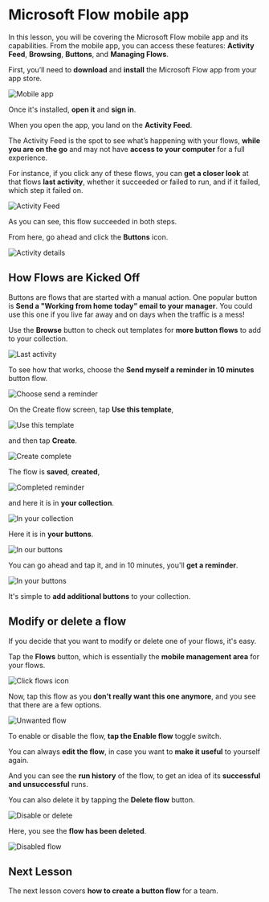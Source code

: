 <properties
   pageTitle="Microsoft Flow Mobile App | Microsoft Flow"
   description="How to use the Microsoft Flow mobile app to create and manage flows."
   services=""
   suite="flow"
   documentationCenter="na"
   authors="v-joaloh"
   manager="anneta"
   editor=""
   tags=""
   featuredVideoId="kZs7lqgp4LU"
   courseDuration="5m"/>

<tags
   ms.service="flow"
   ms.devlang="na"
   ms.topic="get-started-article"
   ms.tgt_pltfrm="na"
   ms.workload="na"
   ms.date="06/07/2017"
   ms.author="v-joaloh"/>

# Microsoft Flow mobile app #

In this lesson, you will be covering the Microsoft Flow mobile app and its capabilities. From the mobile app, you can access these features: **Activity Feed**, **Browsing**, **Buttons**, and **Managing Flows**.

First, you’ll need to **download** and **install** the Microsoft Flow app from your app store.

![Mobile app](./media/learning-mobile-app/open-mobile-app.png)

Once it's installed, **open it** and **sign in**.

When you open the app, you land on the **Activity Feed**.

The Activity Feed is the spot to see what’s happening with your flows, **while you are on the go** and may not have **access to your computer** for a full experience.

For instance, if you click any of these flows, you can **get a closer look** at that flows **last activity**, whether it succeeded or failed to run, and if it failed, which step it failed on.

![Activity Feed](./media/learning-mobile-app/see-all-activity.png)

As you can see, this flow succeeded in both steps.

From here, go ahead and click the **Buttons** icon.

![Activity details](./media/learning-mobile-app/activity-details.png)


## How Flows are Kicked Off ##
   
   Buttons are flows that are started with a manual action. One popular button is **Send a "Working from home today" email to your manager**.
   You could use this one if you live far away and on days when the traffic is a mess!

Use the **Browse** button to check out templates for **more button flows** to add to your collection.

![Last activity](./media/learning-mobile-app/click-browse-button.png)

To see how that works, choose the **Send myself a reminder in 10 minutes** button flow.
 

![Choose send a reminder](./media/learning-mobile-app/send-a-reminder.png)

On the Create flow screen, tap **Use this template**,

![Use this template](./media/learning-mobile-app/use-this-template.png)

and then tap **Create**.

![Create complete](./media/learning-mobile-app/create-complete.png)

The flow is **saved**, **created**,

![Completed reminder](./media/learning-mobile-app/complete-reminder.png)

and here it is in **your collection**. 

![In your collection](./media/learning-mobile-app/here-it-is.png)

Here it is in **your buttons**. 

![In our buttons](./media/learning-mobile-app/button-send-reminder.png)

You can go ahead and tap it, and in 10 minutes, you'll **get a reminder**.

![In your buttons](./media/learning-mobile-app/in-your-collection.png)

It's simple to **add additional buttons** to your collection.

## Modify or delete a flow ##

If you decide that you want to modify or delete one of your flows, it's easy.


Tap the **Flows** button, which is essentially the **mobile management area** for your flows.

![Click flows icon](./media/learning-mobile-app/click-flows-button.png)


Now, tap this flow as you **don’t really want this one anymore**, and you see that there are a few options.

![Unwanted flow](./media/learning-mobile-app/send-a-reminder.png)

To enable or disable the flow, **tap the Enable flow** toggle switch.

You can always **edit the flow**, in case you want to **make it useful** to yourself again. 

And you can see the **run history** of the flow, to get an idea of its **successful and unsuccessful** runs.

You can also delete it by tapping the **Delete flow** button.



![Disable or delete](./media/learning-mobile-app/disable-delete.png)

 Here, you see the **flow has been deleted**.

![Disabled flow](./media/learning-mobile-app/disabled-flow.png)



## Next Lesson ##

The next lesson covers **how to create a button flow** for a team. 